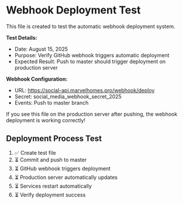 # Webhook Deployment Test

This file is created to test the automatic webhook deployment system.

**Test Details:**
- Date: August 15, 2025
- Purpose: Verify GitHub webhook triggers automatic deployment
- Expected Result: Push to master should trigger deployment on production server

**Webhook Configuration:**
- URL: https://social-api.marvelhomes.pro/webhook/deploy
- Secret: social_media_webhook_secret_2025
- Events: Push to master branch

If you see this file on the production server after pushing, the webhook deployment is working correctly!

## Deployment Process Test
1. ✅ Create test file
2. ⏳ Commit and push to master
3. ⏳ GitHub webhook triggers deployment
4. ⏳ Production server automatically updates
5. ⏳ Services restart automatically
6. ⏳ Verify deployment success